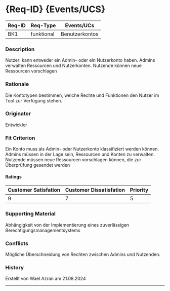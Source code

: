 # {Req-ID} {Events/UCS}

| Req-ID | Req-Type | Events/UCs |
|--------|----------|------------|
| BK1    | funktional        |   Benutzerkontos         |

### Description
Nutzer: kann entweder ein Admin- oder ein Nutzerkonto haben. Admins verwalten
Ressourcen und Nutzerkonten. Nutzende können neue Ressourcen vorschlagen

### Rationale
Die Kontotypen bestimmen, welche Rechte und Funktionen den Nutzer
im Tool zur Verfügung stehen.
### Originator
Entwickler

### Fit Criterion
Ein Konto muss als Admin- oder Nutzerkonto klassifiziert werden können. 
Admins müssen in der Lage sein, Ressourcen und Konten zu verwalten.
Nutzende müssen neue Ressourcen vorschlagen können, die zur Überprüfung gesendet werden

#### Ratings
| Customer Satisfation | Customer Dissatisfation | Priority |
|----------------------|-------------------------|----------|
| 9                 | 7                     | 5      |

### Supporting Material
Abhängigkeit von der Implementierung eines zuverlässigen
Berechtigungsmanagementsystems

### Conflicts
Mögliche Überschneidung von Rechten zwischen Admins und Nutzenden.

### History
Erstellt von Wael Azran am 21.08.2024

---
